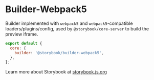 # Builder-Webpack5

Builder implemented with `webpack5` and `webpack5`-compatible loaders/plugins/config, used by `@storybook/core-server` to build the preview iframe.

```js
export default {
  core: {
    builder: '@storybook/builder-webpack5',
  },
};
```

Learn more about Storybook at [storybook.js.org](https://storybook.js.org/?utm_source=readme)
